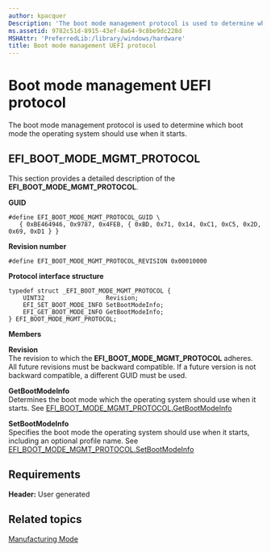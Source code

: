 ```yaml
---
author: kpacquer
Description: 'The boot mode management protocol is used to determine which boot mode the operating system should use when it starts.'
ms.assetid: 9782c51d-8915-43ef-8a64-9c8be9dc228d
MSHAttr: 'PreferredLib:/library/windows/hardware'
title: Boot mode management UEFI protocol
---
```


# Boot mode management UEFI protocol


The boot mode management protocol is used to determine which boot mode the operating system should use when it starts.

## <span id="EFI_BOOT_MODE_MGMT_PROTOCOL"></span><span id="efi_boot_mode_mgmt_protocol"></span>EFI\_BOOT\_MODE\_MGMT\_PROTOCOL


This section provides a detailed description of the **EFI\_BOOT\_MODE\_MGMT\_PROTOCOL**.

**GUID**

``` syntax
#define EFI_BOOT_MODE_MGMT_PROTOCOL_GUID \
   { 0xBE464946, 0x9787, 0x4FEB, { 0xBD, 0x71, 0x14, 0xC1, 0xC5, 0x2D, 0x69, 0xD1 } }
```

**Revision number**

``` syntax
#define EFI_BOOT_MODE_MGMT_PROTOCOL_REVISION 0x00010000
```

**Protocol interface structure**

``` syntax
typedef struct _EFI_BOOT_MODE_MGMT_PROTOCOL {
    UINT32                 Revision;
    EFI_SET_BOOT_MODE_INFO SetBootModeInfo;
    EFI_GET_BOOT_MODE_INFO GetBootModeInfo;
} EFI_BOOT_MODE_MGMT_PROTOCOL;
```

**Members**

<span id="Revision"></span><span id="revision"></span><span id="REVISION"></span>**Revision**  
The revision to which the **EFI\_BOOT\_MODE\_MGMT\_PROTOCOL** adheres. All future revisions must be backward compatible. If a future version is not backward compatible, a different GUID must be used.

<span id="GetBootModeInfo"></span><span id="getbootmodeinfo"></span><span id="GETBOOTMODEINFO"></span>**GetBootModeInfo**  
Determines the boot mode which the operating system should use when it starts. See [EFI\_BOOT\_MODE\_MGMT\_PROTOCOL.GetBootModeInfo](efi-boot-mode-mgmt-protocol-getbootmodeinfo.md)

<span id="SetBootModeInfo"></span><span id="setbootmodeinfo"></span><span id="SETBOOTMODEINFO"></span>**SetBootModeInfo**  
Specifies the boot mode the operating system should use when it starts, including an optional profile name. See [EFI\_BOOT\_MODE\_MGMT\_PROTOCOL.SetBootModeInfo](efi-boot-mode-mgmt-protocol-setbootmodeinfo.md)

## <span id="Requirements"></span><span id="requirements"></span><span id="REQUIREMENTS"></span>Requirements


**Header:** User generated

## <span id="related_topics"></span>Related topics


[Manufacturing Mode](manufacturing-mode.md)

 

 






